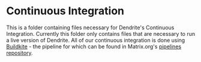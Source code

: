 # Continuous Integration

This is a folder containing files necessary for Dendrite's Continuous
Integration. Currently this folder only contains files that are necessary to
run a live version of Dendrite. All of our continuous integration is done using
[Buildkite](https://buildkite.com) - the pipeline for which can be found in
Matrix.org's [pipelines repository](https://github.com/matrix-org/pipelines).

